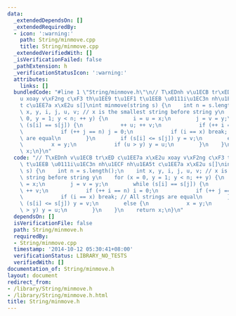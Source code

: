 ```yaml
---
data:
  _extendedDependsOn: []
  _extendedRequiredBy:
  - icon: ':warning:'
    path: String/minmove.cpp
    title: String/minmove.cpp
  _extendedVerifiedWith: []
  _isVerificationFailed: false
  _pathExtension: h
  _verificationStatusIcon: ':warning:'
  attributes:
    links: []
  bundledCode: "#line 1 \"String/minmove.h\"\n// T\xEDnh v\u1ECB tr\xED c\u1EE7a x\xE2\
    u xoay v\xF2ng c\xF3 th\u1EE9 t\u1EF1 t\u1EEB \u0111i\u1EC3n nh\u1ECF nh\u1EA5\
    t c\u1EE7a x\xE2u s[]\nint minmove(string s) {\n    int n = s.length();\n    int\
    \ x, y, i, j, u, v; // x is the smallest string before string y\n    for (x =\
    \ 0, y = 1; y < n; ++ y) {\n        i = u = x;\n        j = v = y;\n        while\
    \ (s[i] == s[j]) {\n            ++ u; ++ v;\n            if (++ i == n) i = 0;\n\
    \            if (++ j == n) j = 0;\n            if (i == x) break; // All strings\
    \ are equal\n        }\n        if (s[i] <= s[j]) y = v;\n        else {\n   \
    \         x = y;\n            if (u > y) y = u;\n        }\n    }\n    return\
    \ x;\n}\n"
  code: "// T\xEDnh v\u1ECB tr\xED c\u1EE7a x\xE2u xoay v\xF2ng c\xF3 th\u1EE9 t\u1EF1\
    \ t\u1EEB \u0111i\u1EC3n nh\u1ECF nh\u1EA5t c\u1EE7a x\xE2u s[]\nint minmove(string\
    \ s) {\n    int n = s.length();\n    int x, y, i, j, u, v; // x is the smallest\
    \ string before string y\n    for (x = 0, y = 1; y < n; ++ y) {\n        i = u\
    \ = x;\n        j = v = y;\n        while (s[i] == s[j]) {\n            ++ u;\
    \ ++ v;\n            if (++ i == n) i = 0;\n            if (++ j == n) j = 0;\n\
    \            if (i == x) break; // All strings are equal\n        }\n        if\
    \ (s[i] <= s[j]) y = v;\n        else {\n            x = y;\n            if (u\
    \ > y) y = u;\n        }\n    }\n    return x;\n}\n"
  dependsOn: []
  isVerificationFile: false
  path: String/minmove.h
  requiredBy:
  - String/minmove.cpp
  timestamp: '2014-10-12 05:30:41+08:00'
  verificationStatus: LIBRARY_NO_TESTS
  verifiedWith: []
documentation_of: String/minmove.h
layout: document
redirect_from:
- /library/String/minmove.h
- /library/String/minmove.h.html
title: String/minmove.h
---
```

